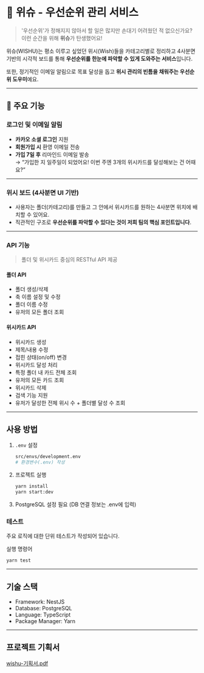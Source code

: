 

# 💫 위슈 - 우선순위 관리 서비스

> '우선순위'가 정해지지 않아서 할 일은 많지만 손대기 어려웠던 적 없으신가요?  
이런 순간을 위해 **위슈**가 탄생했어요!  

위슈(WISHU)는 평소 이루고 싶었던 위시(Wish)들을 카테고리별로 정리하고
4사분면 기반의 시각적 보드를 통해 **우선순위를 한눈에 파악할 수 있게 도와주는 서비스**입니다.  

또한, 정기적인 이메일 알림으로 목표 달성을 돕고
**위시 관리의 빈틈을 채워주는 우선순위 도우미**예요.

---

## 🌟 주요 기능

### 로그인 및 이메일 알림
- **카카오 소셜 로그인** 지원
- **회원가입 시** 환영 이메일 전송
- **가입 7일 후** 리마인드 이메일 발송  
  → “가입한 지 일주일이 되었어요! 이번 주엔 3개의 위시카드를 달성해보는 건 어때요?”

---

### 위시 보드 (4사분면 UI 기반)
- 사용자는 폴더(카테고리)를 만들고 
  그 안에서 위시카드를 원하는 4사분면 위치에 배치할 수 있어요.
- 직관적인 구조로 **우선순위를 파악할 수 있다는 것이 저희 팀의 핵심 포인트입니다**.

---

### API 기능

> 폴더 및 위시카드 중심의 RESTful API 제공

#### 폴더 API
- 폴더 생성/삭제
- 축 이름 설정 및 수정
- 폴더 이름 수정
- 유저의 모든 폴더 조회

#### 위시카드 API
- 위시카드 생성
- 제목/내용 수정
- 접힌 상태(on/off) 변경
- 위시카드 달성 처리
- 특정 폴더 내 카드 전체 조회
- 유저의 모든 카드 조회
- 위시카드 삭제
- 검색 기능 지원
- 유저가 달성한 전체 위시 수 + 폴더별 달성 수 조회

---

## 사용 방법

1. `.env` 설정
   ```bash
   src/envs/development.env
   # 환경변수(.env) 작성
   ```

2. 프로젝트 실행
   ```bash
   yarn install
   yarn start:dev
   ```
3. PostgreSQL 설정 필요 (DB 연결 정보는 .env에 입력)


### 테스트
주요 로직에 대한 단위 테스트가 작성되어 있습니다.

실행 명령어
   ```bash
   yarn test
   ```

---

## 기술 스택
- Framework: NestJS
- Database: PostgreSQL
- Language: TypeScript
- Package Manager: Yarn



---

## 프로젝트 기획서
[wishu-기획서.pdf](https://github.com/user-attachments/files/19725690/wishu-.pdf)


<br/>
<br/>
   
